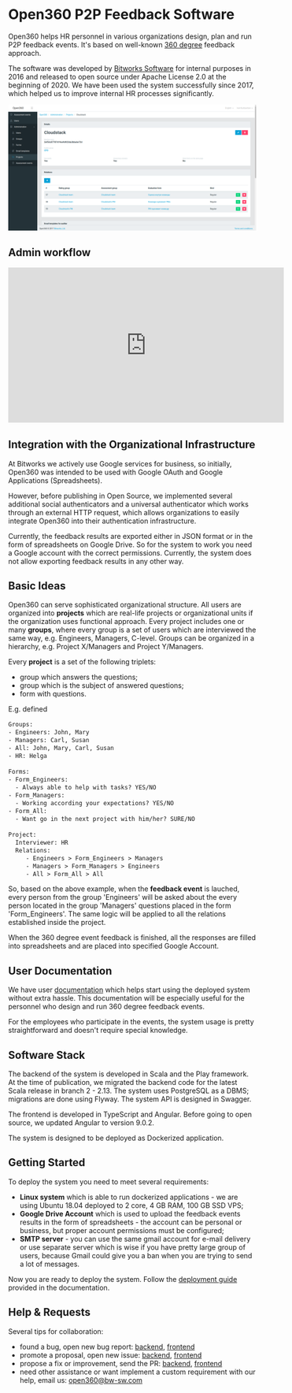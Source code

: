 # Open360 P2P Feedback Software

Open360 helps HR personnel in various organizations design, plan and run P2P feedback events. It's based on well-known [360 degree](https://en.wikipedia.org/wiki/360-degree_feedback) feedback approach. 

The software was developed by [Bitworks Software](https://bitworks.software/en/) for internal purposes in 2016 and released to open source under Apache License 2.0 at the beginning of 2020. We have been used the system successfully since 2017, which helped us to improve internal HR processes significantly.

![](/open360.png)

## Admin workflow

<iframe width="560" height="315" src="https://www.youtube.com/embed/T32f1Z-SCGE" frameborder="0" allow="accelerometer; autoplay; encrypted-media; gyroscope; picture-in-picture" allowfullscreen></iframe>

## Integration with the Organizational Infrastructure

At Bitworks we actively use Google services for business, so initially, Open360 was intended to be used with Google OAuth and Google Applications (Spreadsheets).

However, before publishing in Open Source, we implemented several additional social authenticators and a universal authenticator which works through an external HTTP request, which allows organizations to easily integrate Open360 into their authentication infrastructure.

Currently, the feedback results are exported either in JSON format or in the form of spreadsheets on Google Drive. So for the system to work you need a Google account with the correct permissions. Currently, the system does not allow exporting feedback results in any other way.

## Basic Ideas

Open360 can serve sophisticated organizational structure. All users are organized into **projects** which are real-life projects or organizational units if the organization uses functional approach. Every project includes one or many **groups**, where every group is a set of users which are interviewed the same way, e.g. Engineers, Managers, C-level. Groups can be organized in a hierarchy, e.g. Project X/Managers  and Project Y/Managers.

Every **project** is a set of the following triplets:
* group which answers the questions;
* group which is the subject of answered questions;
* form with questions.

E.g. defined
```
Groups:
- Engineers: John, Mary
- Managers: Carl, Susan
- All: John, Mary, Carl, Susan
- HR: Helga

Forms:
- Form_Engineers: 
  - Always able to help with tasks? YES/NO
- Form_Managers:
  - Working according your expectations? YES/NO
- Form_All:
  - Want go in the next project with him/her? SURE/NO

Project:
  Interviewer: HR
  Relations:
     - Engineers > Form_Engineers > Managers
     - Managers > Form_Managers > Engineers
     - All > Form_All > All
```

So, based on the above example, when the **feedback event** is lauched, every person from the group 'Engineers' will be asked about the every person located in the group 'Managers' questions placed in the form 'Form_Engineers'. The same logic will be applied to all the relations established inside the project.

When the 360 degree event feedback is finished, all the responses are filled into spreadsheets and are placed into specified Google Account.

## User Documentation

We have user [documentation](https://github.com/o360/user-documentation) which helps start using the deployed system without extra hassle. This documentation will be especially useful for the personnel who design and run 360 degree feedback events. 

For the employees who participate in the events, the system usage is pretty straightforward and doesn't require special knowledge.

## Software Stack

The backend of the system is developed in Scala and the Play framework. At the time of publication, we migrated the backend code for the latest Scala release in branch 2 - 2.13. The system uses PostgreSQL as a DBMS; migrations are done using Flyway. The system API is designed in Swagger.

The frontend is developed in TypeScript and Angular. Before going to open source, we updated Angular to version 9.0.2.

The system is designed to be deployed as Dockerized application.

## Getting Started

To deploy the system you need to meet several requirements:

* **Linux system** which is able to run dockerized applications - we are using Ubuntu 18.04 deployed to 2 core, 4 GB RAM, 100 GB SSD VPS;
* **Google Drive Account** which is used to upload the feedback events results in the form of spreadsheets - the account can be personal or business, but proper account permissions must be configured;
* **SMTP server** - you can use the same gmail account for e-mail delivery or use separate server which is wise if you have pretty large group of users, because Gmail could give you a ban when you are trying to send a lot of messages.

Now you are ready to deploy the system. Follow the [deployment guide](/deployment-guide.md) provided in the documentation.

## Help & Requests

Several tips for collaboration:
* found a bug, open new bug report: [backend](https://github.com/o360/backend/issues/new?assignees=&labels=bug&template=bug_report.md&title=), [frontend](https://github.com/o360/frontend/issues/new?assignees=&labels=bug&template=bug_report.md&title=)
* promote a proposal, open new issue: [backend](https://github.com/o360/backend/issues/new?assignees=&labels=&template=requirement---enhancement.md&title=), [frontend](https://github.com/o360/frontend/issues/new?assignees=&labels=&template=requirement---enhancement.md&title=)
* propose a fix or improvement, send the PR: [backend](https://github.com/o360/backend/contributing.md), [frontend](https://github.com/o360/frontend/contributing.md)
* need other assistance or want implement a custom requirement with our help, email us: open360@bw-sw.com

